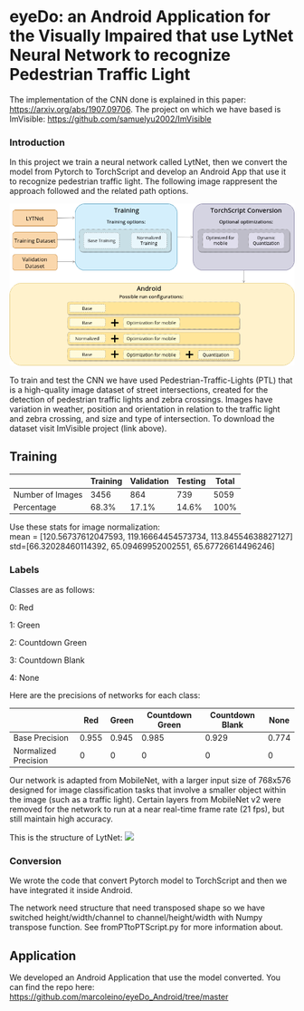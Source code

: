 # eyeDo: an Android Application for the Visually Impaired that use LytNet Neural Network to recognize Pedestrian Traffic Light

The implementation of the CNN done is explained in this paper: https://arxiv.org/abs/1907.09706. The project on which we have based is ImVisible: https://github.com/samuelyu2002/ImVisible

### Introduction
In this project we train a neural network called LytNet, then we convert the model from Pytorch to TorchScript and develop an Android App that use it to recognize pedestrian traffic light. The following image rappresent the approach followed and the related path options.

![](path.png)

To train and test the CNN we have used Pedestrian-Traffic-Lights (PTL) that is a high-quality image dataset of street intersections, created for the detection of pedestrian traffic lights and zebra crossings. Images have variation in weather, position and orientation in relation to the traffic light and zebra crossing, and size and type of intersection. To download the dataset visit ImVisible project (link above).

## Training

|   | Training | Validation | Testing | Total
|---|----------|------------|---------|-------
Number of Images | 3456 | 864 | 739 | 5059
Percentage | 68.3% | 17.1% | 14.6% | 100%

Use these stats for image normalization:  
mean = [120.56737612047593, 119.16664454573734, 113.84554638827127]  
std=[66.32028460114392, 65.09469952002551, 65.67726614496246]

### Labels

Classes are as follows:

0: Red

1: Green

2: Countdown Green

3: Countdown Blank

4: None

Here are the precisions of networks for each class:

|   | Red | Green | Countdown Green | Countdown Blank | None
|---|-----|-------|-----------------|-----------------|--------|
Base Precision | 0.955 | 0.945 | 0.985 | 0.929 | 0.774
Normalized Precision | 0 | 0 | 0 | 0 | 0

Our network is adapted from MobileNet, with a larger input size of 768x576 designed for image classification tasks that involve a smaller object within the image (such as a traffic light). Certain layers from MobileNet v2 were removed for the network to run at a near real-time frame rate (21 fps), but still maintain high accuracy. 

This is the structure of LytNet:
![](Model/structure.png)

### Conversion
We wrote the code that convert Pytorch model to TorchScript and then we have integrated it inside Android. 

The network need structure that need transposed shape so we have switched height/width/channel to channel/height/width with Numpy transpose function. See fromPTtoPTScript.py for more information about.

## Application
We developed an Android Application that use the model converted. You can find the repo here: https://github.com/marcoleino/eyeDo_Android/tree/master
